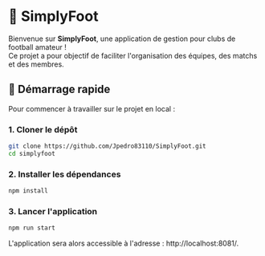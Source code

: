 # 📱 SimplyFoot

Bienvenue sur **SimplyFoot**, une application de gestion pour clubs de football amateur !  
Ce projet a pour objectif de faciliter l'organisation des équipes, des matchs et des membres.

## 🚀 Démarrage rapide

Pour commencer à travailler sur le projet en local :

### 1. Cloner le dépôt

```bash
git clone https://github.com/Jpedro83110/SimplyFoot.git
cd simplyfoot
```

### 2. Installer les dépendances

```bash
npm install
```

### 3. Lancer l'application

```bash
npm run start
```

L'application sera alors accessible à l'adresse : http://localhost:8081/.
